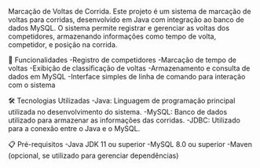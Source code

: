 Marcação de Voltas de Corrida.
Este projeto é um sistema de marcação de voltas para corridas, desenvolvido em Java com integração ao banco de dados MySQL. 
O sistema permite registrar e gerenciar as voltas dos competidores, armazenando informações como tempo de volta, competidor, e posição na corrida.

🚀 Funcionalidades
-Registro de competidores
-Marcação de tempo de voltas
-Exibição de classificação de voltas
-Armazenamento e consulta de dados em MySQL
-Interface simples de linha de comando para interação com o sistema

🛠️ Tecnologias Utilizadas
-Java: Linguagem de programação principal utilizada no desenvolvimento do sistema.
-MySQL: Banco de dados utilizado para armazenar as informações das corridas.
-JDBC: Utilizado para a conexão entre o Java e o MySQL.

📋 Pré-requisitos
-Java JDK 11 ou superior
-MySQL 8.0 ou superior
-Maven (opcional, se utilizado para gerenciar dependências)
